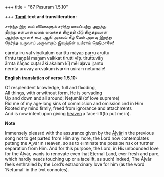 +++
title = "67 Pasuram 1.5.10"

+++
**[Tamil](/definition/tamil#history "show Tamil definitions") text and transliteration:**

சார்ந்த இரு வல் வினைகளும் சரித்து மாயப் பற்று அறுத்து  
தீர்ந்து தன்பால் மனம் வைக்கத் திருத்தி வீடு திருத்துவான்  
ஆர்ந்த ஞானச் சுடர் ஆகி அகலம் கீழ் மேல் அளவு இறந்து  
நேர்ந்த உருவாய் அருவாகும் இவற்றின் உயிராம் நெடுமாலே!

cārnta iru val viṉaikaḷum carittu māyap paṟṟu aṟuttu  
tīrntu taṉpāl maṉam vaikkat tirutti vīṭu tiruttuvāṉ  
ārnta ñāṉac cuṭar āki akalam kīḻ mēl aḷavu iṟantu  
nērnta uruvāy aruvākum ivaṟṟiṉ uyirām neṭumālē!

**English translation of verse 1.5.10:**

Of resplendent knowledge, full and flooding,  
All things, with or without form, He is pervading  
Up and down and all around; Neṭumāl (of love supreme)  
Rid me of my age-long sins of commission and omission and in Him  
Rooted my mind firmly, freed from ignorance and attachments  
And is now intent upon giving [heaven](/definition/heaven#history "show heaven definitions") a face-lift(to put me in).

**Note**

Immensely pleased with the assurance given by the [Āḻvār](/definition/aḻvar#vaishnavism "show Āḻvār definitions") in the previous song not to get parted from Him any more, the Lord now contemplates putting the Āḻvār in Heaven, so as to eliminate the possible risk of further separation from Him. And for this purpose, the Lord, in His unbounded love for the Āḻvār, wants to renovate even that Eternal Land, ever fresh and pure, which hardly needs touching up or a facelift, as such! Indeed, The Āḻvār feels enthralled by the Lord’s extraordinary love for him (as the word ‘Neṭumāl’ in the text connotes).


